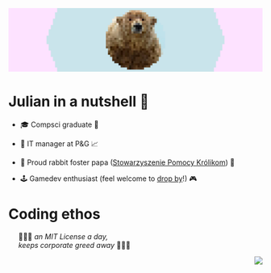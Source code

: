 ![banner](https://raw.githubusercontent.com/julzerinos/julzerinos/main/banner.png)

# Julian in a nutshell 🐻

 * 🎓 Compsci graduate 🎉

 * 💼 IT manager at P&G 📈

 * 🐇 Proud rabbit foster papa ([Stowarzyszenie Pomocy Królikom](https://kroliki.net/pl/)) 🐰

 * 🕹 Gamedev enthusiast (feel welcome to [drop by](https://julzerinos.itch.io)!) 🎮

# Coding ethos

&nbsp;&nbsp;&nbsp;&nbsp; 💸💸💸 *an MIT License a day,*  
&nbsp;&nbsp;&nbsp;&nbsp; *keeps corporate greed away* 💸💸💸

<a href="https://github.com/julzerinos">
  <img align="right" src="https://github-readme-stats.vercel.app/api?username=julzerinos&show_icons=true&theme=cobalt" />
</a>
